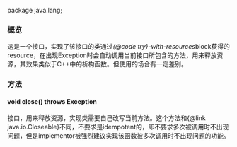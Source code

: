 package java.lang;

### 概览
这是一个接口，实现了该接口的类通过<em>{@code try}-with-resources</em>block获得的resource，在出现Exception时会自动调用当前接口所包含的方法，用来释放资源，其效果类似于C++中的析构函数。但使用的场合有一定差别。
### 方法
#### void close() throws Exception
接口，用来释放资源，实现类需要自己改写当前方法。这个方法和{@link java.io.Closeable}不同，不要求是idempotent的，即不要求多次被调用时不出现问题，但是implementor被强烈建议实现该函数被多次调用时不出现问题的功能。
